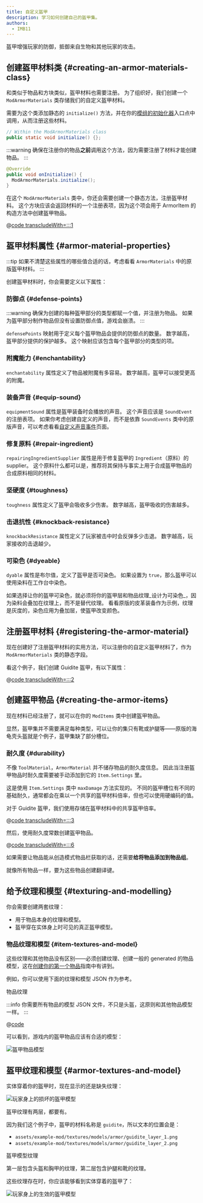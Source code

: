 ```yaml
---
title: 自定义盔甲
description: 学习如何创建自己的盔甲集。
authors:
  - IMB11
---
```


盔甲增强玩家的防御，抵御来自生物和其他玩家的攻击。

## 创建盔甲材料类 {#creating-an-armor-materials-class}

和类似于物品和方块类似，盔甲材料也需要注册。 为了组织好，我们创建一个 `ModArmorMaterials` 类存储我们的自定义盔甲材料。

需要为这个类添加静态的 `initialize()` 方法，并在你的[模组的初始化器](./getting-started/project-structure#entrypoints)入口点中调用，从而注册这些材料。

```java
// Within the ModArmorMaterials class
public static void initialize() {};
```

:::warning
确保在注册你的物品**之前**调用这个方法，因为需要注册了材料才能创建物品。
:::

```java
@Override
public void onInitialize() {
  ModArmorMaterials.initialize();
}
```

在这个 `ModArmorMaterials` 类中，你还会需要创建一个静态方法，注册盔甲材料。 这个方块应该会返回材料的一个注册表项，因为这个项会用于 ArmorItem 的构造方法中创建盔甲物品。

@[code transcludeWith=:::1](@/reference/1.21/src/main/java/com/example/docs/item/armor/ModArmorMaterials.java)

## 盔甲材料属性 {#armor-material-properties}

:::tip
如果不清楚这些属性的哪些值合适的话，考虑看看 `ArmorMaterials` 中的原版盔甲材料。
:::

创建盔甲材料时，你会需要定义以下属性：

### 防御点 {#defense-points}

:::warning
确保为创建的每种盔甲部分的类型都赋一个值，并注册为物品。 如果为盔甲部分制作物品但没有设置防御点值，游戏会崩溃。
:::

`defensePoints` 映射用于定义每个盔甲物品会提供的防御点的数量。 数字越高，盔甲部分提供的保护越多。 这个映射应该包含每个盔甲部分的类型的项。

### 附魔能力 {#enchantability}

`enchantability` 属性定义了物品被附魔有多容易。 数字越高，盔甲可以接受更高的附魔。

### 装备声音 {#equip-sound}

`equipmentSound` 属性是盔甲装备时会播放的声音。 这个声音应该是 `SoundEvent` 的注册表项。 如果你考虑创建自定义的声音，而不是依靠 `SoundEvents` 类中的原版声音，可以考虑看看[自定义声音事件](../sounds/custom)页面。

### 修复原料 {#repair-ingredient}

`repairingIngredientSupplier` 属性是用于修复盔甲的 `Ingredient`（原料）的 supplier。 这个原料什么都可以是，推荐将其保持与事实上用于合成盔甲物品的合成原料相同的材料。

### 坚硬度 {#toughness}

`toughness` 属性定义了盔甲会吸收多少伤害。 数字越高，盔甲吸收的伤害越多。

### 击退抗性 {#knockback-resistance}

`knockbackResistance` 属性定义了玩家被击中时会反弹多少击退。 数字越高，玩家接收的击退越少。

### 可染色 {#dyeable}

`dyable` 属性是布尔值，定义了盔甲是否可染色。 如果设置为 `true`，那么盔甲可以使用染料在工作台中染色。

如果选择让你的盔甲可染色，就必须将你的盔甲层和物品纹理_设计为可染色_，因为染料会叠加在纹理上，而不是替代纹理。 看看原版的皮革装备作为示例，纹理是灰度的，染色应用为叠加层，使盔甲改变颜色。

## 注册盔甲材料 {#registering-the-armor-material}

现在创建好了注册盔甲材料的实用方法，可以注册你的自定义盔甲材料了，作为 `ModArmorMaterials` 类的静态字段。

看这个例子，我们创建 Guidite 盔甲，有以下属性：

@[code transcludeWith=:::2](@/reference/1.21/src/main/java/com/example/docs/item/armor/ModArmorMaterials.java)

## 创建盔甲物品 {#creating-the-armor-items}

现在材料已经注册了，就可以在你的 `ModItems` 类中创建盔甲物品。

显然，盔甲集并不需要满足每种类型，可以让你的集只有靴或护腿等——原版的海龟壳头盔就是个例子，盔甲集缺了部分槽位。

### 耐久度 {#durability}

不像 `ToolMaterial`，`ArmorMaterial` 并不储存物品的耐久度信息。
因此当注册盔甲物品时耐久度需要被手动添加到它的 `Item.Settings` 里。

这是使用 `Item.Settings` 类中 `maxDamage` 方法实现的。
不同的盔甲槽位有不同的基础耐久，通常都会在乘以一个共享的盔甲材料倍率，但也可以使用硬编码的值。

对于 Guidite 盔甲，我们使用存储在盔甲材料中的共享盔甲倍率。

@[code transcludeWith=:::3](@/reference/1.21/src/main/java/com/example/docs/item/armor/ModArmorMaterials.java)

然后，使用耐久度常数创建盔甲物品。

@[code transcludeWith=:::6](@/reference/1.21/src/main/java/com/example/docs/item/ModItems.java)

如果需要让物品能从创造模式物品栏获取的话，还需要**给将物品添加到物品组**。

就像所有物品一样，要为这些物品创建翻译键。

## 给予纹理和模型 {#texturing-and-modelling}

你会需要创建两套纹理：

- 用于物品本身的纹理和模型。
- 盔甲穿在实体身上时可见的真正盔甲模型。

### 物品纹理和模型 {#item-textures-and-model}

这些纹理和其他物品没有区别——必须创建纹理、创建一般的 generated 的物品模型，这在[创建你的第一个物品](./first-item#adding-a-texture-and-model)指南中有讲到。

例如，你可以使用下面的纹理和模型 JSON 作为参考。

<DownloadEntry visualURL="/assets/develop/items/armor_0.png" downloadURL="/assets/develop/items/example_armor_item_textures.zip">物品纹理</DownloadEntry>

:::info
你需要所有物品的模型 JSON 文件，不只是头盔，这原则和其他物品模型一样。
:::

@[code](@/reference/1.21/src/main/resources/assets/example-mod/models/item/guidite_helmet.json)

可以看到，游戏内的盔甲物品应该有合适的模型：

![盔甲物品模型](/assets/develop/items/armor_1.png)

## 盔甲纹理和模型 {#armor-textures-and-model}

实体穿着你的盔甲时，现在显示的还是缺失纹理：

![玩家身上的损坏的盔甲模型](/assets/develop/items/armor_2.png)

盔甲纹理有两层，都要有。

因为我们这个例子中，盔甲的材料名称是 `guidite`，所以文本的位置会是：

- `assets/example-mod/textures/models/armor/guidite_layer_1.png`
- `assets/example-mod/textures/models/armor/guidite_layer_2.png`

<DownloadEntry downloadURL="/assets/develop/items/example_armor_layer_textures.zip">盔甲模型纹理</DownloadEntry>

第一层包含头盔和胸甲的纹理，第二层包含护腿和靴的纹理。

这些纹理存在时，你应该能够看到实体穿着的盔甲了：

![玩家身上的生效的盔甲模型](/assets/develop/items/armor_3.png)
